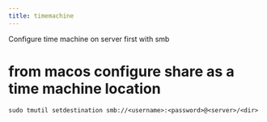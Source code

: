 ```yaml
---
title: timemachine
---
```


Configure time machine on server first with smb

# from macos configure share as a time machine location
    sudo tmutil setdestination smb://<username>:<password>@<server>/<dir>
